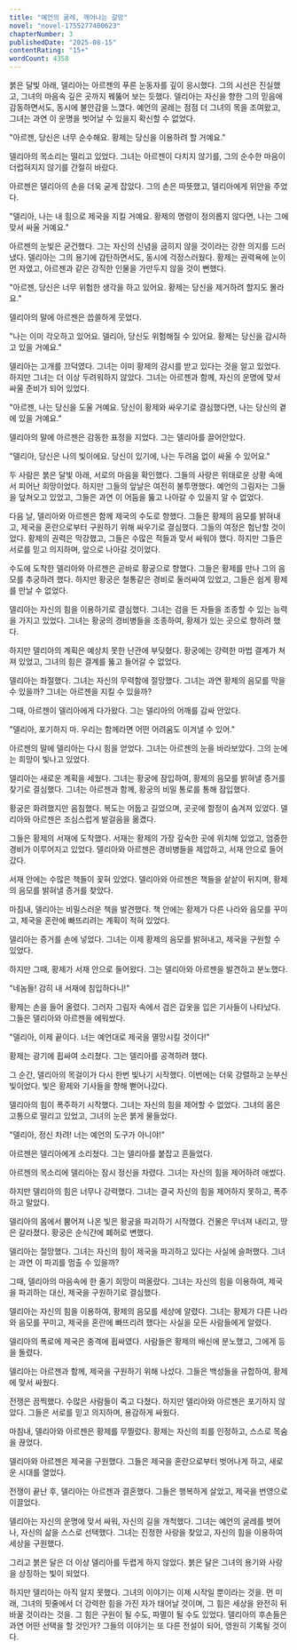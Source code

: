 ```yaml
---
title: "예언의 굴레, 깨어나는 갈망"
novel: "novel-1755277400623"
chapterNumber: 3
publishedDate: "2025-08-15"
contentRating: "15+"
wordCount: 4358
---
```

붉은 달빛 아래, 델리아는 아르젠의 푸른 눈동자를 깊이 응시했다. 그의 시선은 진실했고, 그녀의 마음속 깊은 곳까지 꿰뚫어 보는 듯했다. 델리아는 자신을 향한 그의 믿음에 감동하면서도, 동시에 불안감을 느꼈다. 예언의 굴레는 점점 더 그녀의 목을 조여왔고, 그녀는 과연 이 운명을 벗어날 수 있을지 확신할 수 없었다.

"아르젠, 당신은 너무 순수해요. 황제는 당신을 이용하려 할 거예요."

델리아의 목소리는 떨리고 있었다. 그녀는 아르젠이 다치지 않기를, 그의 순수한 마음이 더럽혀지지 않기를 간절히 바랐다.

아르젠은 델리아의 손을 더욱 굳게 잡았다. 그의 손은 따뜻했고, 델리아에게 위안을 주었다.

"델리아, 나는 내 힘으로 제국을 지킬 거예요. 황제의 명령이 정의롭지 않다면, 나는 그에 맞서 싸울 거예요."

아르젠의 눈빛은 굳건했다. 그는 자신의 신념을 굽히지 않을 것이라는 강한 의지를 드러냈다. 델리아는 그의 용기에 감탄하면서도, 동시에 걱정스러웠다. 황제는 권력욕에 눈이 먼 자였고, 아르젠과 같은 강직한 인물을 가만두지 않을 것이 뻔했다.

"아르젠, 당신은 너무 위험한 생각을 하고 있어요. 황제는 당신을 제거하려 할지도 몰라요."

델리아의 말에 아르젠은 씁쓸하게 웃었다.

"나는 이미 각오하고 있어요. 델리아, 당신도 위험해질 수 있어요. 황제는 당신을 감시하고 있을 거예요."

델리아는 고개를 끄덕였다. 그녀는 이미 황제의 감시를 받고 있다는 것을 알고 있었다. 하지만 그녀는 더 이상 두려워하지 않았다. 그녀는 아르젠과 함께, 자신의 운명에 맞서 싸울 준비가 되어 있었다.

"아르젠, 나는 당신을 도울 거예요. 당신이 황제와 싸우기로 결심했다면, 나는 당신의 곁에 있을 거예요."

델리아의 말에 아르젠은 감동한 표정을 지었다. 그는 델리아를 끌어안았다.

"델리아, 당신은 나의 빛이에요. 당신이 있기에, 나는 두려움 없이 싸울 수 있어요."

두 사람은 붉은 달빛 아래, 서로의 마음을 확인했다. 그들의 사랑은 위태로운 상황 속에서 피어난 희망이었다. 하지만 그들의 앞날은 여전히 불투명했다. 예언의 그림자는 그들을 덮쳐오고 있었고, 그들은 과연 이 어둠을 뚫고 나아갈 수 있을지 알 수 없었다.

다음 날, 델리아와 아르젠은 함께 제국의 수도로 향했다. 그들은 황제의 음모를 밝혀내고, 제국을 혼란으로부터 구원하기 위해 싸우기로 결심했다. 그들의 여정은 험난할 것이었다. 황제의 권력은 막강했고, 그들은 수많은 적들과 맞서 싸워야 했다. 하지만 그들은 서로를 믿고 의지하며, 앞으로 나아갈 것이었다.

수도에 도착한 델리아와 아르젠은 곧바로 황궁으로 향했다. 그들은 황제를 만나 그의 음모를 추궁하려 했다. 하지만 황궁은 철통같은 경비로 둘러싸여 있었고, 그들은 쉽게 황제를 만날 수 없었다.

델리아는 자신의 힘을 이용하기로 결심했다. 그녀는 검을 든 자들을 조종할 수 있는 능력을 가지고 있었다. 그녀는 황궁의 경비병들을 조종하여, 황제가 있는 곳으로 향하려 했다.

하지만 델리아의 계획은 예상치 못한 난관에 부딪혔다. 황궁에는 강력한 마법 결계가 쳐져 있었고, 그녀의 힘은 결계를 뚫고 들어갈 수 없었다.

델리아는 좌절했다. 그녀는 자신의 무력함에 절망했다. 그녀는 과연 황제의 음모를 막을 수 있을까? 그녀는 아르젠을 지킬 수 있을까?

그때, 아르젠이 델리아에게 다가왔다. 그는 델리아의 어깨를 감싸 안았다.

"델리아, 포기하지 마. 우리는 함께라면 어떤 어려움도 이겨낼 수 있어."

아르젠의 말에 델리아는 다시 힘을 얻었다. 그녀는 아르젠의 눈을 바라보았다. 그의 눈에는 희망이 빛나고 있었다.

델리아는 새로운 계획을 세웠다. 그녀는 황궁에 잠입하여, 황제의 음모를 밝혀낼 증거를 찾기로 결심했다. 그녀는 아르젠과 함께, 황궁의 비밀 통로를 통해 잠입했다.

황궁은 화려했지만 음침했다. 복도는 어둡고 길었으며, 곳곳에 함정이 숨겨져 있었다. 델리아와 아르젠은 조심스럽게 발걸음을 옮겼다.

그들은 황제의 서재에 도착했다. 서재는 황제의 가장 깊숙한 곳에 위치해 있었고, 엄중한 경비가 이루어지고 있었다. 델리아와 아르젠은 경비병들을 제압하고, 서재 안으로 들어갔다.

서재 안에는 수많은 책들이 꽂혀 있었다. 델리아와 아르젠은 책들을 샅샅이 뒤지며, 황제의 음모를 밝혀낼 증거를 찾았다.

마침내, 델리아는 비밀스러운 책을 발견했다. 책 안에는 황제가 다른 나라와 음모를 꾸미고, 제국을 혼란에 빠뜨리려는 계획이 적혀 있었다.

델리아는 증거를 손에 넣었다. 그녀는 이제 황제의 음모를 밝혀내고, 제국을 구원할 수 있었다.

하지만 그때, 황제가 서재 안으로 들어왔다. 그는 델리아와 아르젠을 발견하고 분노했다.

"네놈들! 감히 내 서재에 침입하다니!"

황제는 손을 들어 올렸다. 그러자 그림자 속에서 검은 갑옷을 입은 기사들이 나타났다. 그들은 델리아와 아르젠을 에워쌌다.

"델리아, 이제 끝이다. 너는 예언대로 제국을 멸망시킬 것이다!"

황제는 광기에 휩싸여 소리쳤다. 그는 델리아를 공격하려 했다.

그 순간, 델리아의 목걸이가 다시 한번 빛나기 시작했다. 이번에는 더욱 강렬하고 눈부신 빛이었다. 빛은 황제와 기사들을 향해 뻗어나갔다.

델리아의 힘이 폭주하기 시작했다. 그녀는 자신의 힘을 제어할 수 없었다. 그녀의 몸은 고통으로 떨리고 있었고, 그녀의 눈은 붉게 물들었다.

"델리아, 정신 차려! 너는 예언의 도구가 아니야!"

아르젠은 델리아에게 소리쳤다. 그는 델리아를 붙잡고 흔들었다.

아르젠의 목소리에 델리아는 잠시 정신을 차렸다. 그녀는 자신의 힘을 제어하려 애썼다.

하지만 델리아의 힘은 너무나 강력했다. 그녀는 결국 자신의 힘을 제어하지 못하고, 폭주하고 말았다.

델리아의 몸에서 뿜어져 나온 빛은 황궁을 파괴하기 시작했다. 건물은 무너져 내리고, 땅은 갈라졌다. 황궁은 순식간에 폐허로 변했다.

델리아는 절망했다. 그녀는 자신의 힘이 제국을 파괴하고 있다는 사실에 슬퍼했다. 그녀는 과연 이 파괴를 멈출 수 있을까?

그때, 델리아의 마음속에 한 줄기 희망이 떠올랐다. 그녀는 자신의 힘을 이용하여, 제국을 파괴하는 대신, 제국을 구원하기로 결심했다.

델리아는 자신의 힘을 이용하여, 황제의 음모를 세상에 알렸다. 그녀는 황제가 다른 나라와 음모를 꾸미고, 제국을 혼란에 빠뜨리려 했다는 사실을 모든 사람들에게 알렸다.

델리아의 폭로에 제국은 충격에 휩싸였다. 사람들은 황제의 배신에 분노했고, 그에게 등을 돌렸다.

델리아는 아르젠과 함께, 제국을 구원하기 위해 나섰다. 그들은 백성들을 규합하여, 황제에 맞서 싸웠다.

전쟁은 끔찍했다. 수많은 사람들이 죽고 다쳤다. 하지만 델리아와 아르젠은 포기하지 않았다. 그들은 서로를 믿고 의지하며, 용감하게 싸웠다.

마침내, 델리아와 아르젠은 황제를 무찔렀다. 황제는 자신의 죄를 인정하고, 스스로 목숨을 끊었다.

델리아와 아르젠은 제국을 구원했다. 그들은 제국을 혼란으로부터 벗어나게 하고, 새로운 시대를 열었다.

전쟁이 끝난 후, 델리아는 아르젠과 결혼했다. 그들은 행복하게 살았고, 제국을 번영으로 이끌었다.

델리아는 자신의 운명에 맞서 싸워, 자신의 길을 개척했다. 그녀는 예언의 굴레를 벗어나, 자신의 삶을 스스로 선택했다. 그녀는 진정한 사랑을 찾았고, 자신의 힘을 이용하여 세상을 구원했다.

그리고 붉은 달은 더 이상 델리아를 두렵게 하지 않았다. 붉은 달은 그녀의 용기와 사랑을 상징하는 빛이 되었다.

하지만 델리아는 아직 알지 못했다. 그녀의 이야기는 이제 시작일 뿐이라는 것을. 먼 미래, 그녀의 핏줄에서 더 강력한 힘을 가진 자가 태어날 것이며, 그 힘은 세상을 완전히 뒤바꿀 것이라는 것을. 그 힘은 구원이 될 수도, 파멸이 될 수도 있었다. 델리아의 후손들은 과연 어떤 선택을 할 것인가? 그들의 이야기는 또 다른 전설이 되어, 영원히 기록될 것이다.